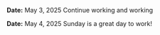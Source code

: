 **Date:** May 3, 2025
Continue working and working

**Date:** May 4, 2025
Sunday is a great day to work!
